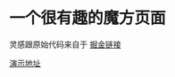 # 一个很有趣的魔方页面

灵感跟原始代码来自于 [掘金链接](https://juejin.im/post/5ae1a75a6fb9a07ac3632c8c)

[演示地址](https://guakun.github.io/magic-cube/)
